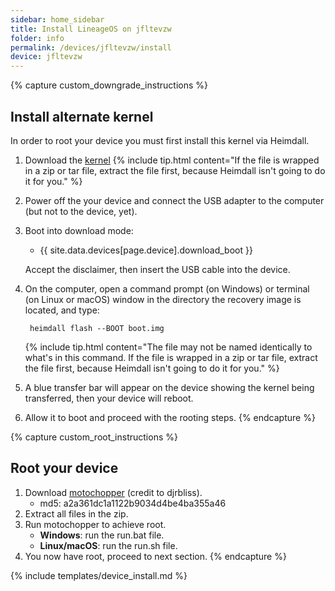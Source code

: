 ```yaml
---
sidebar: home_sidebar
title: Install LineageOS on jfltevzw
folder: info
permalink: /devices/jfltevzw/install
device: jfltevzw
---
```


{% capture custom_downgrade_instructions %}
## Install alternate kernel

In order to root your device you must first install this kernel via Heimdall.

1. Download the [kernel](https://www.androidfilehost.com/?fid=745425885120732538)
    {% include tip.html content="If the file is wrapped in a zip or tar file, extract the file first, because Heimdall isn't going to do it for you." %}
2. Power off the your device and connect the USB adapter to the computer (but not to the device, yet).
3. Boot into download mode:

    * {{ site.data.devices[page.device].download_boot }}

    Accept the disclaimer, then insert the USB cable into the device.
4. On the computer, open a command prompt (on Windows) or terminal (on Linux or macOS) window in the directory the recovery image is located, and type:

        heimdall flash --BOOT boot.img

    {% include tip.html content="The file may not be named identically to what's in this command. If the file is wrapped in a zip or tar file, extract the file first, because Heimdall isn't going to do it for you." %}
5. A blue transfer bar will appear on the device showing the kernel being transferred, then your device will reboot.
6. Allow it to boot and proceed with the rooting steps.
{% endcapture %}

{% capture custom_root_instructions %}
## Root your device

1. Download [motochopper](https://www.androidfilehost.com/?fid=24052804347757453) (credit to djrbliss).
   * md5: a2a361dc1a1122b9034d4be4ba355a46
2. Extract all files in the zip.
3. Run motochopper to achieve root.
   * **Windows**: run the run.bat file.
   * **Linux/macOS**: run the run.sh file.
4. You now have root, proceed to next section.
{% endcapture %}

{% include templates/device_install.md %}
